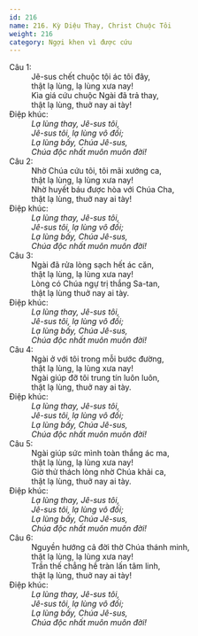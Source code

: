 ```yaml
---
id: 216
name: 216. Kỳ Diệu Thay, Christ Chuộc Tôi
weight: 216
category: Ngợi khen vì được cứu
---
```

<dl><dt>Câu 1:</dt><dd data-verse="1">Jê-sus chết chuộc tội ác tôi đây, <br/>thật lạ lùng, lạ lùng xưa nay! <br/>Kìa giá cứu chuộc Ngài đã trả thay, <br/>thật lạ lùng, thuở nay ai tày! </dd><dt>Điệp khúc:</dt><dd data-chorus="1"><em>Lạ lùng thay, Jê-sus tôi, <br/>Jê-sus tôi, lạ lùng vô đối; <br/>Lạ lùng bấy, Chúa Jê-sus, <br/>Chúa độc nhất muôn muôn đời! </em></dd><dt>Câu 2:</dt><dd data-verse="2">Nhờ Chúa cứu tôi, tôi mãi xướng ca, <br/>thật lạ lùng, lạ lùng xưa nay! <br/>Nhờ huyết báu được hòa với Chúa Cha, <br/>thật lạ lùng, thuở nay ai tày! </dd><dt>Điệp khúc:</dt><dd data-chorus="1"><em>Lạ lùng thay, Jê-sus tôi, <br/>Jê-sus tôi, lạ lùng vô đối; <br/>Lạ lùng bấy, Chúa Jê-sus, <br/>Chúa độc nhất muôn muôn đời! </em></dd><dt>Câu 3:</dt><dd data-verse="3">Ngài đã rửa lòng sạch hết ác căn, <br/>thật lạ lùng, lạ lùng xưa nay! <br/>Lòng có Chúa ngự trị thắng Sa-tan, <br/>thật lạ lùng thuở nay ai tày. </dd><dt>Điệp khúc:</dt><dd data-chorus="1"><em>Lạ lùng thay, Jê-sus tôi, <br/>Jê-sus tôi, lạ lùng vô đối; <br/>Lạ lùng bấy, Chúa Jê-sus, <br/>Chúa độc nhất muôn muôn đời! </em></dd><dt>Câu 4:</dt><dd data-verse="4">Ngài ở với tôi trong mỗi bước đường, <br/>thật lạ lùng, lạ lùng xưa nay! <br/>Ngài giúp đỡ tôi trung tín luôn luôn, <br/>thật lạ lùng, thuở nay ai tày. </dd><dt>Điệp khúc:</dt><dd data-chorus="1"><em>Lạ lùng thay, Jê-sus tôi, <br/>Jê-sus tôi, lạ lùng vô đối; <br/>Lạ lùng bấy, Chúa Jê-sus, <br/>Chúa độc nhất muôn muôn đời! </em></dd><dt>Câu 5:</dt><dd data-verse="5">Ngài giúp sức mình toàn thắng ác ma, <br/>thật lạ lùng, lạ lùng xưa nay! <br/>Giờ thử thách lòng nhờ Chúa khải ca, <br/>thật lạ lùng, thuở nay ai tày. </dd><dt>Điệp khúc:</dt><dd data-chorus="1"><em>Lạ lùng thay, Jê-sus tôi, <br/>Jê-sus tôi, lạ lùng vô đối; <br/>Lạ lùng bấy, Chúa Jê-sus, <br/>Chúa độc nhất muôn muôn đời! </em></dd><dt>Câu 6:</dt><dd data-verse="5">Nguyền hướng cả đời thờ Chúa thánh minh, <br/>thật lạ lùng, lạ lùng xưa nay! <br/>Trần thế chẳng hề tràn lấn tâm linh, <br/>thật lạ lùng, thuở nay ai tày! </dd><dt>Điệp khúc:</dt><dd data-chorus="1"><em>Lạ lùng thay, Jê-sus tôi, <br/>Jê-sus tôi, lạ lùng vô đối; <br/>Lạ lùng bấy, Chúa Jê-sus, <br/>Chúa độc nhất muôn muôn đời! </em></dd></dl>
